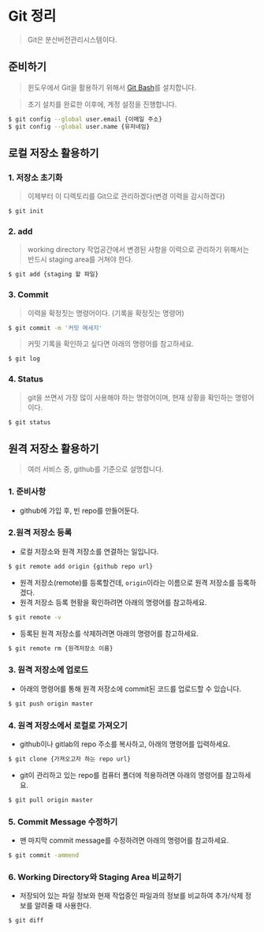 # Git 정리

> Git은 분산버전관리시스템이다.

## 준비하기

> 윈도우에서 Git을 활용하기 위해서 [Git Bash](https://git-scm.com/)를 설치합니다. 

> 초기 설치를 완료한 이후에, 계정 설정을 진행합니다.

```sh
$ git config --global user.email {이메일 주소}
$ git config --global user.name {유저네임}
```

## 로컬 저장소 활용하기

### 1. 저장소 초기화

> 이제부터 이 디렉토리를 Git으로 관리하겠다(변경 이력을 감시하겠다)

```sh
$ git init
```

### 2. add

> working directory 작업공간에서 변경된 사항을 이력으로 관리하기 위해서는 반드시 staging area를 거쳐야 한다.

```sh
$ git add {staging 할 파일}
```

### 3. Commit

> 이력을 확정짓는 명령어이다. (기록을 확정짓는 명령어)

```sh
$ git commit -m '커밋 메세지'
```

> 커밋 기록을 확인하고 싶다면 아래의 명령어를 참고하세요.

```sh
$ git log
```

### 4. Status

> git을 쓰면서 가장 많이 사용해야 하는 명령어이며, 현재 상황을 확인하는 명령어이다.

```sh
$ git status
```

## 원격 저장소 활용하기

> 여러 서비스 중, github를 기준으로 설명합니다. 

### 1. 준비사항

- github에 가입 후, 빈 repo를 만들어둔다.



### 2.원격 저장소 등록

- 로컬 저장소와 원격 저장소를 연결하는 일입니다.

```sh
$ git remote add origin {github repo url}
```

- 원격 저장소(remote)를 등록할건데, `origin`이라는 이름으로 원격 저장소를 등록하겠다. 
- 원격 저장소 등록 현황을 확인하려면 아래의 명령어를 참고하세요.

```sh
$ git remote -v
```

- 등록된 원격 저장소를 삭제하려면 아래의 명령어를 참고하세요.

```sh
$ git remote rm {원격저장소 이름}
```



### 3. 원격 저장소에 업로드

- 아래의 명령어를 통해 원격 저장소에 commit된 코드를 업로드할 수 있습니다.

```sh
$ git push origin master
```



### 4. 원격 저장소에서 로컬로 가져오기

- github이나 gitlab의 repo 주소를 복사하고, 아래의 명령어를 입력하세요.

```sh
$ git clone {가져오고자 하는 repo url}
```

- git이 관리하고 있는 repo를 컴퓨터 폴더에 적용하려면 아래의 명령어를 참고하세요.

```sh
$ git pull origin master
```



### 5. Commit Message 수정하기

- 맨 마지막 commit message를 수정하려면 아래의 명령어를 참고하세요.

```bash
$ git commit -ammend
```



### 6. Working Directory와 Staging Area 비교하기

- 저장되어 있는 파일 정보와 현재 작업중인 파일과의 정보를 비교하여 추가/삭제 정보를 알려줄 때 사용한다.

```bash
$ git diff
```

